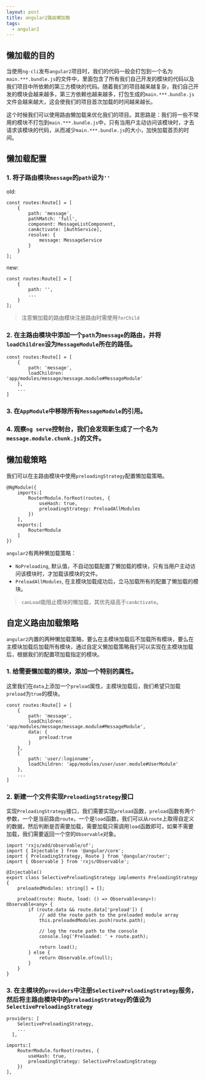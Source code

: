 ```yaml
---
layout: post
title: angular2路由懒加载
tags:
  - angular2
---
```


## 懒加载的目的
当使用`ng-cli`发布`angular2`项目时，我们的代码一般会打包到一个名为`main.***.bundle.js`的文件中，里面包含了所有我们自己开发的模块的代码以及我们项目中所依赖的第三方模块的代码。随着我们的项目越来越复杂，我们自己开发的模块会越来越多，第三方依赖也越来越多，打包生成的`main.***.bundle.js`文件会越来越大，这会使我们的项目首次加载的时间越来越长。

这个时候我们可以使用路由懒加载来优化我们的项目。其思路是：我们将一些不常用的模块不打包到`main.***.bundle.js`中，只有当用户主动访问该模块时，才去请求该模块的代码，从而减少`main.***.bundle.js`的大小，加快加载首页的时间。

## 懒加载配置
### 1. 将子路由模块`message`的`path`设为`''`
old:
```
const routes:Route[] = [
    {
        path: 'message',
        pathMatch: 'full',
        component: MessageListComponent,
        canActivate: [AuthService],
        resolve: {
            message: MessageService
        }
    }
];
```
new:
```
const routes:Route[] = [
    {
        path: '',
        ...
    }
];
```
> 注意懒加载的路由模块注册路由时需使用`forChild`

### 2. 在主路由模块中添加一个`path`为`message`的路由，并将`loadChildren`设为`MessageModule`所在的路径。
```
const routes:Route[] = [
    {
        path: 'message',
        loadChildren: 'app/modules/message/message.module#MessageModule'
    },
    ...
]
```

### 3. 在`AppModule`中移除所有`MessageModule`的引用。

### 4. 观察`ng serve`控制台，我们会发现新生成了一个名为`message.module.chunk.js`的文件。


## 懒加载策略
我们可以在主路由模块中使用`preloadingStrategy`配置懒加载策略。
```
@NgModule({
    imports:[
        RouterModule.forRoot(routes, {
            useHash: true,
            preloadingStrategy: PreloadAllModules
        })
    ],
    exports:[
        RouterModule
    ]
})
```
`angular2`有两种懒加载策略：
+ `NoPreloading`, 默认值，不自动加载配置了懒加载的模块，只有当用户主动访问该模块时，才加载该模块的文件。
+ `PreloadAllModules`, 在主模块加载成功后，立马加载所有的配置了懒加载的模块。

> `canLoad`能阻止模块的懒加载，其优先级高于`canActivate`。

## 自定义路由加载策略
`angular2`内置的两种懒加载策略，要么在主模块加载后不加载所有模块，要么在主模块加载后加载所有模块，通过自定义懒加载策略我们可以实现在主模块加载后，根据我们的配置项加载指定的模块。
### 1. 给需要懒加载的模块，添加一个特别的属性。
这里我们在`data`上添加一个`preload`属性，主模块加载后，我们希望只加载`preload`为`true`的模块。
```
const routes:Route[] = [
    {
        path: 'message',
        loadChildren: 'app/modules/message/message.module#MessageModule',
        data: {
            preload:true
        }
    },
    {
        path: 'user/:loginname',
        loadChildren: 'app/modules/user/user.module#UserModule'
    },
    ...
]
```

### 2. 新建一个文件实现`PreloadingStrategy`接口
实现`PreloadingStrategy`接口，我们需要实现`preload`函数，`preload`函数有两个参数，一个是当前路由`route`，一个是`load`函数，我们可以从`route`上取得自定义的数据，然后判断是否需要加载，需要加载只需调用`load`函数即可，如果不需要加载，我们需要返回一个空的`Observable`对象。
```
import 'rxjs/add/observable/of';
import { Injectable } from '@angular/core';
import { PreloadingStrategy, Route } from '@angular/router';
import { Observable } from 'rxjs/Observable';

@Injectable()
export class SelectivePreloadingStrategy implements PreloadingStrategy {
    preloadedModules: string[] = [];

    preload(route: Route, load: () => Observable<any>): Observable<any> {
        if (route.data && route.data['preload']) {
            // add the route path to the preloaded module array
            this.preloadedModules.push(route.path);

            // log the route path to the console
            console.log('Preloaded: ' + route.path);

            return load();
        } else {
            return Observable.of(null);
        }
    }
}
```

### 3. 在主模块的`providers`中注册`SelectivePreloadingStrategy`服务，然后将主路由模块中的`preloadingStrategy`的值设为`SelectivePreloadingStrategy`
```
providers: [
    SelectivePreloadingStrategy,
    ...
  ],
```
```
imports:[
    RouterModule.forRoot(routes, {
        useHash: true,
        preloadingStrategy: SelectivePreloadingStrategy
    })
],
```
